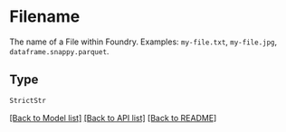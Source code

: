 # Filename

The name of a File within Foundry. Examples: `my-file.txt`, `my-file.jpg`, `dataframe.snappy.parquet`.


## Type
```python
StrictStr
```


[[Back to Model list]](../../../README.md#models-v1-link) [[Back to API list]](../../../README.md#apis-v1-link) [[Back to README]](../../../README.md)

